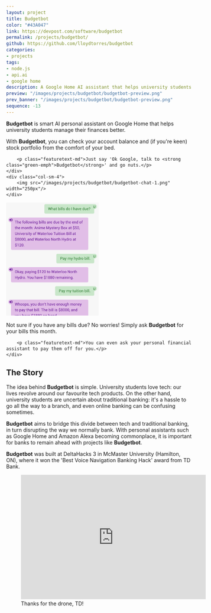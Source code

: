 ```yaml
---
layout: project
title: Budgetbot
color: "#43A047"
link: https://devpost.com/software/budgetbot
permalink: /projects/budgetbot/
github: https://github.com/lloydtorres/budgetbot
categories:
- projects
tags:
- node.js
- api.ai
- google home
description: A Google Home AI assistant that helps university students with finances. Winner of 'Best voice navigation banking hack' award at DeltaHacks 3.
preview: "/images/projects/budgetbot/budgetbot-preview.png"
prev_banner: "/images/projects/budgetbot/budgetbot-preview.png"
sequence: -13
---
```


<p class="featuretext-md"><strong class="green-emph">Budgetbot</strong> is smart AI personal assistant on Google Home that helps university students manage their finances better.</p>

<div class="row paddup paddown">
    <div class="col-sm-8">
        <p class="featuretext-md">With <strong class="green-emph">Budgetbot</strong>, you can check your account balance and (if you're keen) stock portfolio from the comfort of your bed.</p>

        <p class="featuretext-md">Just say 'Ok Google, talk to <strong class="green-emph">Budgetbot</strong>' and go nuts.</p>
    </div>
    <div class="col-sm-4">
        <img src="/images/projects/budgetbot/budgetbot-chat-1.png" width="250px"/>
    </div>
</div>

<div class="row paddup paddown">
    <div class="col-sm-4">
        <img src="/images/projects/budgetbot/budgetbot-chat-2.png" width="250px"/>
    </div>
    <div class="col-sm-8">
        <p class="featuretext-md">Not sure if you have any bills due? No worries! Simply ask  <strong class="green-emph">Budgetbot</strong> for your bills this month.</p>

        <p class="featuretext-md">You can even ask your personal financial assistant to pay them off for you.</p>
    </div>
</div>

## The Story

<p>The idea behind <strong class="green-emph">Budgetbot</strong> is simple. University students love tech: our lives revolve around our favourite tech products. On the other hand, university students are uncertain about traditional banking: it's a hassle to go all the way to a branch, and even online banking can be confusing sometimes.</p>

<p><strong class="green-emph">Budgetbot</strong> aims to bridge this divide between tech and traditional banking, in turn disrupting the way we normally bank. With personal assistants such as Google Home and Amazon Alexa becoming commonplace, it is important for banks to remain ahead with projects like <strong class="green-emph">Budgetbot</strong>.</p>

<p><strong class="green-emph">Budgetbot</strong> was built at DeltaHacks 3 in McMaster University (Hamilton, ON), where it won the 'Best Voice Navigation Banking Hack' award from TD Bank.</p>

<figure>
  <iframe src="https://www.facebook.com/plugins/post.php?href=https%3A%2F%2Fwww.facebook.com%2FMajorLeagueHacking%2Fphotos%2Fa.1361178883932786.1073742299.591858720864810%2F1361203440596997%2F%3Ftype%3D3&width=500" width="500" height="337" style="border:none;overflow:hidden" scrolling="no" frameborder="0" allowTransparency="true"></iframe>
  <figcaption>Thanks for the drone, TD!</figcaption>
</figure>
